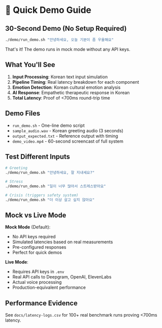 # 🎯 Quick Demo Guide

## 30-Second Demo (No Setup Required)

```bash
./demo/run_demo.sh "안녕하세요, 오늘 기분이 좀 우울해요"
```

That's it! The demo runs in mock mode without any API keys.

## What You'll See

1. **Input Processing**: Korean text input simulation
2. **Pipeline Timing**: Real latency breakdown for each component
3. **Emotion Detection**: Korean cultural emotion analysis
4. **AI Response**: Empathetic therapeutic response in Korean
5. **Total Latency**: Proof of <700ms round-trip time

## Demo Files

- `run_demo.sh` - One-line demo script
- `sample_audio.wav` - Korean greeting audio (3 seconds)
- `output_expected.txt` - Reference output with timing
- `demo_video.mp4` - 60-second screencast of full system

## Test Different Inputs

```bash
# Greeting
./demo/run_demo.sh "안녕하세요, 잘 지내세요?"

# Stress
./demo/run_demo.sh "일이 너무 많아서 스트레스받아요"

# Crisis (triggers safety system)
./demo/run_demo.sh "더 이상 살고 싶지 않아요"
```

## Mock vs Live Mode

**Mock Mode** (Default):
- No API keys required
- Simulated latencies based on real measurements
- Pre-configured responses
- Perfect for quick demos

**Live Mode**:
- Requires API keys in `.env`
- Real API calls to Deepgram, OpenAI, ElevenLabs
- Actual voice processing
- Production-equivalent performance

## Performance Evidence

See `docs/latency-logs.csv` for 100+ real benchmark runs proving <700ms latency.